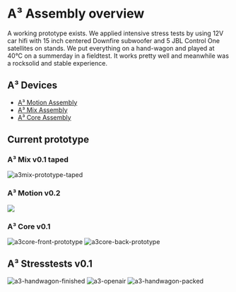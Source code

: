 # A³ Assembly overview
A working prototype exists. We applied intensive stress tests by using 12V car hifi with 15 inch centered Downfire subwoofer and 5 JBL Control One satellites on stands. We put everything on a hand-wagon and played at 40°C on a summerday in a fieldtest. It works pretty well and meanwhile was a rocksolid and stable experience.

## A³ Devices
- [A³ Motion Assembly](https://doc.a3-audio.com/assembly/moc.html)
- [A³ Mix Assembly](https://doc.a3-audio.com/assembly/mic.html)
- [A³ Core Assembly](https://doc.a3-audio.com/assembly/core.html)

## Current prototype
### A³ Mix v0.1 taped
![a3mix-prototype-taped](pics_assembly/v01/a3mix-prototype-taped.jpg)
### A³ Motion v0.2
![](pics_assembly/v02/a3motion.JPG)
### A³ Core v0.1
![a3core-front-prototype](pics_assembly/v01/a3core-front-prototype.jpg)
![a3core-back-prototype](pics_assembly/v01/a3core-back-prototype.jpg)
## A³ Stresstests v0.1
![a3-handwagon-finished](pics_assembly/v01/a3-handwagon-finished.jpg)
![a3-openair](pics_assembly/v01/a3-openair.jpg)
![a3-handwagon-packed](pics_assembly/v01/a3-handwagon-packed.jpg)
